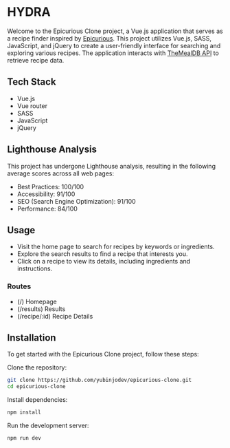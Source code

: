 
# HYDRA

Welcome to the Epicurious Clone project, a Vue.js application that serves as a recipe finder inspired by [Epicurious](https://www.epicurious.com/). This project utilizes Vue.js, SASS, JavaScript, and jQuery to create a user-friendly interface for searching and exploring various recipes. The application interacts with [TheMealDB API](https://www.themealdb.com/) to retrieve recipe data.




## Tech Stack

- Vue.js
- Vue router
- SASS
- JavaScript
- jQuery


## Lighthouse Analysis

This project has undergone Lighthouse analysis, resulting in the following average scores across all web pages:

- Best Practices: 100/100
- Accessibility: 91/100
- SEO (Search Engine Optimization): 91/100
- Performance: 84/100
## Usage

- Visit the home page to search for recipes by keywords or ingredients.
- Explore the search results to find a recipe that interests you.
- Click on a recipe to view its details, including ingredients and instructions.

### Routes
- (/) Homepage
- (/results) Results
- (/recipe/:id) Recipe Details
## Installation

To get started with the Epicurious Clone project, follow these steps:

Clone the repository:
```bash
git clone https://github.com/yubinjodev/epicurious-clone.git
cd epicurious-clone
```
Install dependencies:
```bash
npm install
```
Run the development server:
```bash
npm run dev
```
